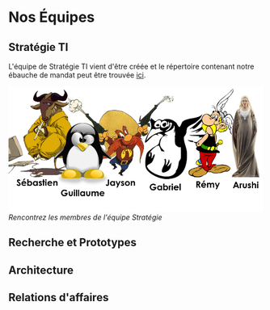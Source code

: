 # Nos Équipes

## Stratégie TI

L'équipe de Stratégie TI vient d'être créée et le répertoire contenant notre ébauche de mandat peut être trouvée [ici](https://github.com/sara-sabr/ITStrategy/blob/master/README.md).

![L'équipe Stratégie TI](img/team_poster.png)
*Rencontrez les membres de l'équipe Stratégie*

## Recherche et Prototypes

## Architecture

## Relations d'affaires
